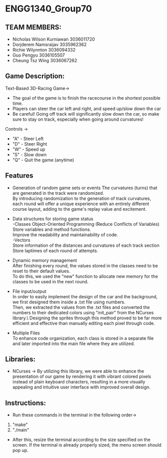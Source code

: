# ENGG1340_Group70
## TEAM MEMBERS:

- Nicholas Wilson Kurniawan 3036011720
- Dorjderem Namsraijav 3035962362 
- Richie Wilynnton 3036094332
- Guo Pengyu 3036105507
- Cheung Tsz Wing 3036067262

## Game Description:
Text-Based 3D-Racing Game->
- The goal of the game is to finish the racecourse in the shortest possible time.
-  Players can steer the car left and right, and speed up/slow down the car
- Be careful! Going off track will significantly slow down the car, so make sure to stay on track, especially when going around curvatures! 

Controls ->
- "A" - Steer Left
- "D" - Steer Right
- "W" - Speed up
- "S" - Slow down
- "Q" - Quit the game (anytime)

## Features
- Generation of random game sets or events
The curvatures (turns) that are generated in the track were randomized.\
By introducing randomization to the generation of track curvatures, each round will offer a unique experience with an entirely different course layout, adding to the game's replay value and excitement.

- Data structures for storing game status\
-Classes
Object-Oriented Programming (Reduce Conflicts of Variables)\
Store variables and method functions.\
Improve the readability and maintainability of code.\
-Vectors\
Store information of the distances and curvatures of each track section\
Store laptimes of each round of attempts.

- Dynamic memory management\
After finishing every round, the values stored in the classes need to be reset
to their default values.\
To do this, we used the "new" function to allocate new memory for the classes to be used in the 
next round.

- File input/output\
In order to easily implement the design of the car and the background, we first designed them
inside a .txt file using numbers.\
Then, we extracted the values from the .txt files and converted the
numbers to their dedicated colors using "init_pair" from the NCurses library.\ 
Designing the sprites through this method proved to be far more efficient and effective 
than manually editing each pixel through code.

- Multiple Files\
To enhance code organization, each class is stored in a separate file and later imported into the main file where they are utilized.
## Libraries:
- NCurses -> 
By utilizing this library, we were able to enhance the presentation of our game by rendering it with vibrant colored pixels instead of plain keyboard characters, resulting in a more visually appealing and intuitive user interface with improved overall design.

## Instructions:
- Run these commands in the terminal in the following order->
1. "make"
2. "./main"
- After this, resize the terminal according to the size specified on the screen. If the terminal is already properly sized, the menu screen should pop up.

